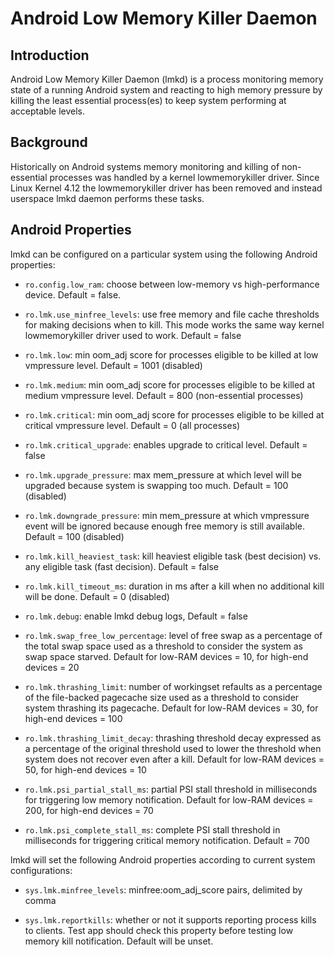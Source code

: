 Android Low Memory Killer Daemon
================================


Introduction
------------

Android Low Memory Killer Daemon (lmkd) is a process monitoring memory
state of a running Android system and reacting to high memory pressure
by killing the least essential process(es) to keep system performing
at acceptable levels.


Background
----------

Historically on Android systems memory monitoring and killing of
non-essential processes was handled by a kernel lowmemorykiller driver.
Since Linux Kernel 4.12 the lowmemorykiller driver has been removed and
instead userspace lmkd daemon performs these tasks.


Android Properties
------------------

lmkd can be configured on a particular system using the following Android
properties:

  - `ro.config.low_ram`:         choose between low-memory vs high-performance
                             device. Default = false.

  - `ro.lmk.use_minfree_levels`: use free memory and file cache thresholds for
                             making decisions when to kill. This mode works
                             the same way kernel lowmemorykiller driver used
                             to work. Default = false

  - `ro.lmk.low`:                min oom_adj score for processes eligible to be
                             killed at low vmpressure level. Default = 1001
                             (disabled)

  - `ro.lmk.medium`:             min oom_adj score for processes eligible to be
                             killed at medium vmpressure level. Default = 800
                             (non-essential processes)

  - `ro.lmk.critical`:           min oom_adj score for processes eligible to be
                             killed at critical vmpressure level. Default = 0
                             (all processes)

  - `ro.lmk.critical_upgrade`:   enables upgrade to critical level. Default = false

  - `ro.lmk.upgrade_pressure`:   max mem_pressure at which level will be upgraded
                             because system is swapping too much. Default = 100
                             (disabled)

  - `ro.lmk.downgrade_pressure`: min mem_pressure at which vmpressure event will
                             be ignored because enough free memory is still
                             available. Default = 100 (disabled)

  - `ro.lmk.kill_heaviest_task`: kill heaviest eligible task (best decision) vs.
                             any eligible task (fast decision). Default = false

  - `ro.lmk.kill_timeout_ms`:    duration in ms after a kill when no additional
                             kill will be done. Default = 0 (disabled)

  - `ro.lmk.debug`:              enable lmkd debug logs, Default = false

  - `ro.lmk.swap_free_low_percentage`: level of free swap as a percentage of the
                             total swap space used as a threshold to consider
                             the system as swap space starved. Default for
                             low-RAM devices = 10, for high-end devices = 20

  - `ro.lmk.thrashing_limit`:    number of workingset refaults as a percentage of
                             the file-backed pagecache size used as a threshold
                             to consider system thrashing its pagecache.
                             Default for low-RAM devices = 30, for high-end
                             devices = 100

  - `ro.lmk.thrashing_limit_decay`: thrashing threshold decay expressed as a
                             percentage of the original threshold used to lower
                             the threshold when system does not recover even
                             after a kill. Default for low-RAM devices = 50,
                             for high-end devices = 10

  - `ro.lmk.psi_partial_stall_ms`: partial PSI stall threshold in milliseconds for
                             triggering low memory notification. Default for
                             low-RAM devices = 200, for high-end devices = 70

  - `ro.lmk.psi_complete_stall_ms`: complete PSI stall threshold in milliseconds for
                             triggering critical memory notification. Default =
                             700

lmkd will set the following Android properties according to current system
configurations:

  - `sys.lmk.minfree_levels`:    minfree:oom_adj_score pairs, delimited by comma

  - `sys.lmk.reportkills`:       whether or not it supports reporting process kills
                             to clients. Test app should check this property
                             before testing low memory kill notification.
                             Default will be unset.
